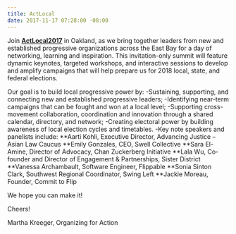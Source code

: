 ```yaml
---
title: ActLocal
date: 2017-11-17 07:28:00 -08:00
---
```


Join [**ActLocal2017**](http://www.actlocal2017.org/) in Oakland, as we bring together leaders from new and established progressive organizations across the East Bay for a day of networking, learning and inspiration. This invitation-only summit will feature dynamic keynotes, targeted workshops, and interactive sessions to develop and amplify campaigns that will help prepare us for 2018 local, state, and federal elections.

Our goal is to build local progressive power by:
-Sustaining, supporting, and connecting new and established progressive leaders;
-Identifying near-term campaigns that can be fought and won at a local level;
-Supporting cross-movement collaboration, coordination and innovation through a shared calendar, directory, and network;
-Creating electoral power by building awareness of local election cycles and timetables.
-Key note speakers and panelists include:
**Aarti Kohli, Executive Director, Advancing Justice – Asian Law Caucus
**Emily Gonzales, CEO, Swell Collective
**Sara El-Amine, Director of Advocacy, Chan Zuckerberg Initiative
**Lala Wu, Co-founder and Director of Engagement & Partnerships, Sister District
**Vanessa Archambault, Software Engineer, Flippable
**Sonia Sinton Clark, Southwest Regional Coordinator, Swing Left
**Jackie Moreau, Founder, Commit to Flip

 

We hope you can make it!

Cheers!

Martha Kreeger, Organizing for Action 